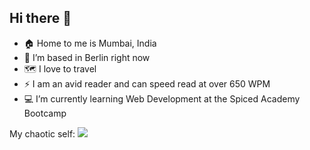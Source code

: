 ## Hi there 👋

<!--
**v-aru/v-aru** is a ✨ _special_ ✨ repository because its `README.md` (this file) appears on your GitHub profile.

Here are some ideas to get you started:

- 🔭 I’m currently working on ...
- 🌱 I’m currently learning ...
- 👯 I’m looking to collaborate on ...
- 🤔 I’m looking for help with ...
- 💬 Ask me about ...
- 📫 How to reach me: ...
- 😄 Pronouns: ...
- ⚡ Fun fact: ...
-->

- :house: Home to me is Mumbai, India 
- 📍 I’m based in Berlin right now
- 🗺️ I love to travel
- ⚡ I am an avid reader and can speed read at over 650 WPM
- 💻 I’m currently learning Web Development at the Spiced Academy Bootcamp

My chaotic self:
![]([https://giphy.com/gifs/this-is-fine-QMHoU66sBXqqLqYvGO](https://images.app.goo.gl/YAprbJSsp8KMDzGE9))
